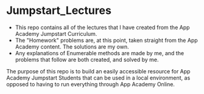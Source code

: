# Jumpstart_Lectures
- This repo contains all of the lectures that I have created from the App Academy Jumpstart Curriculum.
- The "Homework" problems are, at this point, taken straight from the App Academy content. The solutions are my own.
- Any explanations of Enumerable methods are made by me, and the problems that follow are both created, and solved by me. 

The purpose of this repo is to build an easily accessible resource for App Academy Jumpstart Students that can be used in a local environment, as opposed to having to run everything through App Academy Online. 
